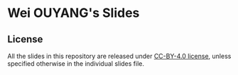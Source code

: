 # Wei OUYANG's Slides

 
## License

All the slides in this repository are released under [CC-BY-4.0 license](https://creativecommons.org/licenses/by/4.0/), unless specified otherwise in the individual slides file.

